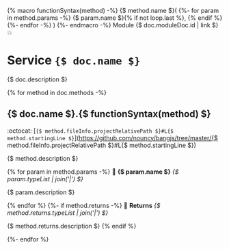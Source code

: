 {% macro functionSyntax(method) -%}
{$ method.name $}(
{%- for param in method.params -%}
	{$ param.name $}{% if not loop.last %}, {% endif %}
{%- endfor -%}
)
{%- endmacro -%}
Module {$ doc.moduleDoc.id | link $} :boom:
# Service `{$ doc.name $}`

{$ doc.description $}

{% for method in doc.methods -%}
## {$ doc.name $}.{$ functionSyntax(method) $}

:octocat: [`{$ method.fileInfo.projectRelativePath $}#L{$ method.startingLine $}`](https://github.com/nouncy/bangjs/tree/master/{$ method.fileInfo.projectRelativePath $}#L{$ method.startingLine $})

{$ method.description $}

{% for param in method.params -%}
:baby_bottle: **{$ param.name $}** _{$ param.typeList | join('|') $}_

{$ param.description $}

{% endfor %}
{%- if method.returns -%}
:dash: **Returns** _{$ method.returns.typeList | join('|') $}_

{$ method.returns.description $}
{% endif %}

{%- endfor %}

